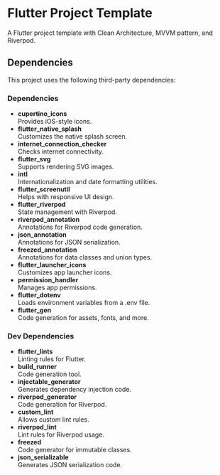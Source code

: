 <!DOCTYPE html>
<html lang="en">
<body>
<div class="container">
    <h1>Flutter Project Template</h1>
    <p>A Flutter project template with Clean Architecture, MVVM pattern, and Riverpod.</p>
    <h2>Dependencies</h2>
    <p>This project uses the following third-party dependencies:</p>
    <h3>Dependencies</h3>
    <ul>
        <li><strong>cupertino_icons</strong> <br>Provides iOS-style icons.</li>
        <li><strong>flutter_native_splash</strong> <br>Customizes the native splash screen.</li>
        <li><strong>internet_connection_checker</strong> <br>Checks internet connectivity.</li>
        <li><strong>flutter_svg</strong> <br>Supports rendering SVG images.</li>
        <li><strong>intl</strong> <br>Internationalization and date formatting utilities.</li>
        <li><strong>flutter_screenutil</strong> <br>Helps with responsive UI design.</li>
        <li><strong>flutter_riverpod</strong> <br>State management with Riverpod.</li>
        <li><strong>riverpod_annotation</strong> <br>Annotations for Riverpod code generation.</li>
        <li><strong>json_annotation</strong> <br>Annotations for JSON serialization.</li>
        <li><strong>freezed_annotation</strong> <br>Annotations for data classes and union types.</li>
        <li><strong>flutter_launcher_icons</strong> <br>Customizes app launcher icons.</li>
        <li><strong>permission_handler</strong> <br>Manages app permissions.</li>
        <li><strong>flutter_dotenv</strong> <br>Loads environment variables from a .env file.</li>
        <li><strong>flutter_gen</strong> <br>Code generation for assets, fonts, and more.</li>
    </ul>
    <h3>Dev Dependencies</h3>
    <ul>
        <li><strong>flutter_lints</strong> <br>Linting rules for Flutter.</li>
        <li><strong>build_runner</strong> <br>Code generation tool.</li>
        <li><strong>injectable_generator</strong> <br>Generates dependency injection code.</li>
        <li><strong>riverpod_generator</strong> <br>Code generation for Riverpod.</li>
        <li><strong>custom_lint</strong> <br>Allows custom lint rules.</li>
        <li><strong>riverpod_lint</strong> <br>Lint rules for Riverpod usage.</li>
        <li><strong>freezed</strong> <br>Code generator for immutable classes.</li>
        <li><strong>json_serializable</strong> <br>Generates JSON serialization code.</li>
    </ul>
</div>

</body>
</html>
